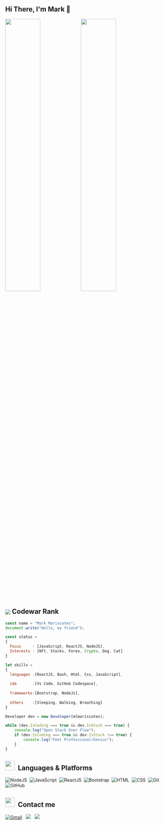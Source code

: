 ## Hi There, I'm Mark 👋 
 
<!-- ## <img src="https://cdn-icons-png.flaticon.com/512/7570/7570776.png"  width="30">&nbsp;About me 
- 👩‍💻  **Currently working as a Mechanical Design Engineer on a Japanese Company.**
- 🔭 I’m currently working on my Frontend skills with more focus in **JavaScript**.
- 🤪 **Mechanical Engineer** at day, **Software Engineer** at night.
- 🎓 I'm a license Mechanical Engineer and have **serious passion in programming**.
- 🌱 I’m open to learn anything about Web Development or any programming language.
- 💬 Ask me about what I know in front end.
- 😄 Pronouns: he / him / his
- 🥅 2022 Goals: **JavaScript Expert**
- 📍  Location: Pasay City, Philippines
- ⚡ Fun fact: My first code is a backtesting Algo for my trading strategy using AFL language.  -->
 
<!-- Source Layout & Badges 
https://github.com/anuraghazra/github-readme-stats
https://github.com/Ileriayo/markdown-badges
-->
 

<img align ="left" width="47%" src="https://github-readme-stats.vercel.app/api?username=mlmariscotes&show_icons=true&theme=radical" />
<img width="47%" src="https://github-readme-stats.vercel.app/api/top-langs/?username=mlmariscotes&layout=compact" />


## <img align="center" src="https://www.codewars.com/users/mlmariscotes/badges/large" />&nbsp;Codewar Rank 

    
```javascript
const name = "Mark Mariscotes";
document.write("Hello, my friend");

const status = 
{ 
  Focus     : [JavaScript, ReactJS, NodeJS],
  Interests : [Nft, Stocks, Forex, Crypto, Dog, Cat]
}

let skills = 
{
  languages :[ReactJS, Bash, Html, Css, JavaScript],
  
  ide       :[Vs Code, GitHub Codespace],
  
  frameworks:[Bootstrap, NodeJs],
    
  others    :[Sleeping, Walking, Breathing]     
}

Developer dev = new Developer(mlmariscotes);

while (dev.IsCoding === true && dev.IsStuck === true) {
    console.log("Open Stack Over Flow");
    if (dev.IsCoding === true && dev.IsStuck !== true) {
        console.log("Feel Professional/Genius");
    }
}

```
    
## <img src="https://cdn-icons-png.flaticon.com/512/358/358903.png" width="30"> &nbsp;Languages & Platforms

![NodeJS](https://img.shields.io/badge/Node.js-43853D?style=for-the-badge&logo=node.js&logoColor=white)&nbsp;
![JavaScript](https://img.shields.io/badge/JavaScript-F7DF1E?style=for-the-badge&logo=javascript&logoColor=black)&nbsp;
![ReactJS](https://img.shields.io/badge/React.js-20232A?style=for-the-badge&logo=react&logoColor=61DAFB)&nbsp;
![Bootstrap](https://img.shields.io/badge/Bootstrap-563D7C?style=for-the-badge&logo=bootstrap&logoColor=white)&nbsp;
![HTML](https://img.shields.io/badge/HTML-E34F26?style=for-the-badge&logo=html5&logoColor=white)&nbsp;
![CSS](https://img.shields.io/badge/CSS-1572B6?style=for-the-badge&logo=css&logoColor=white)&nbsp;
![Git](https://img.shields.io/badge/git-%23F05033.svg?style=for-the-badge&logo=git&logoColor=white)&nbsp;
![GitHub](https://img.shields.io/badge/GitHub-100000?style=for-the-badge&logo=github&logoColor=white)&nbsp;
      

    
## <img src="https://cdn-icons-png.flaticon.com/512/3771/3771518.png" width="30">&nbsp; Contact me

<a href="mailto:markariscotes99@gmail.com"  target="_blank"><img alt="Gmail" src="https://img.shields.io/badge/Gmail-D14836?style=for-the-badge&logo=gmail&logoColor=white"  target="_blank"></a> &nbsp;
<a href="https://www.linkedin.com/in/mark-mariscotes-042b8212b/"  target="_blank"><img src="https://img.shields.io/badge/mlmariscotes-0077B5?style=for-the-badge&logo=linkedin&logoColor=white"></a> &nbsp;
<a href="https://www.facebook.com/markmariscotes1994/" target="_blank"><img src="https://img.shields.io/badge/Facebook-1877F2?style=for-the-badge&logo=facebook&logoColor=white"></a> &nbsp;
